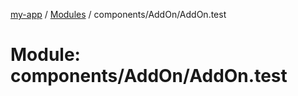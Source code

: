 [my-app](../README.md) / [Modules](../modules.md) / components/AddOn/AddOn.test

# Module: components/AddOn/AddOn.test
